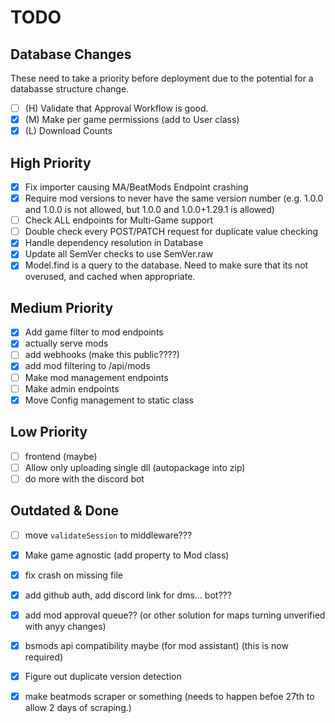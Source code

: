 # TODO
## Database Changes
These need to take a priority before deployment due to the potential for a databasse structure change.  
- [ ] (H) Validate that Approval Workflow is good.
- [x] (M) Make per game permissions (add to User class)
- [x] (L) Download Counts

## High Priority
- [x] Fix importer causing MA/BeatMods Endpoint crashing
- [x] Require mod versions to never have the same version number (e.g. 1.0.0 and 1.0.0 is not allowed, but 1.0.0 and 1.0.0+1.29.1 is allowed)
- [ ] Check ALL endpoints for Multi-Game support
- [ ] Double check every POST/PATCH request for duplicate value checking
- [x] Handle dependency resolution in Database 
- [x] Update all SemVer checks to use SemVer.raw
- [x] Model.find is a query to the database. Need to make sure that its not overused, and cached when appropriate.

## Medium Priority
- [x] Add game filter to mod endpoints
- [x] actually serve mods
- [ ] add webhooks (make this public????)
- [x] add mod filtering to /api/mods
- [ ] Make mod management endpoints
- [ ] Make admin endpoints
- [x] Move Config management to static class 

## Low Priority
- [ ] frontend (maybe)
- [ ] Allow only uploading single dll (autopackage into zip)
- [ ] do more with the discord bot

## Outdated & Done
- [ ] move `validateSession` to middleware???
- [x] Make game agnostic (add property to Mod class)
- [x] fix crash on missing file 

- [x] add github auth, add discord link for dms... bot???
- [x] add mod approval queue?? (or other solution for maps turning unverified with anyy changes)
- [x] bsmods api compatibility maybe (for mod assistant) (this is now required)
- [x] Figure out duplicate version detection
- [x] make beatmods scraper or something (needs to happen befoe 27th to allow 2 days of scraping.)
